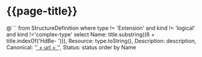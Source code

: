 # {{page-title}}


@```
	from StructureDefinition
	where type != 'Extension' and kind != 'logical' and kind !='complex-type'
	select 
	Name: title.substring((6 + title.indexOf('HdBe- '))), 
	Resource: type.toString(),
	Description: description, 
	Canonical: '<a href="https://simplifier.net/guide/hdbe-r4-cbb/Home/FHIR/' + id +  '.page.md?version=current">' + url + '</a>',
	Status: status 
	order by Name
```
